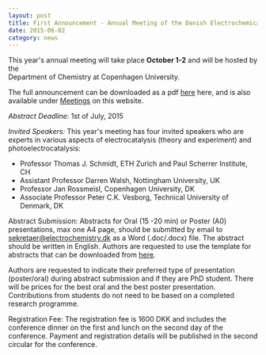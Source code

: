 ```yaml
---
layout: post
title: First Announcement - Annual Meeting of the Danish Electrochemical Society 2015
date: 2015-06-02
category: news
---
```


This year's annual meeting will take place **October 1-2** and will be hosted by the  
Department of Chemistry at Copenhagen University.  

The full announcement can be downloaded as a pdf <a href="/files/First_Announcement_DEF_Annual_Meeting_2015_KU.pdf">here</a> here, and is also available under <a href="/meetings">Meetings</a> on this website.

*Abstract Deadline:* 1st of July, 2015  

*Invited Speakers:* This year's meeting has four invited speakers who are experts
in various aspects of electrocatalysis  (theory and experiment) and photoelectrocatalysis:

- Professor Thomas J. Schmidt, ETH Zurich and Paul Scherrer Institute, CH
- Assistant Professor Darren Walsh, Nottingham University, UK
- Professor Jan Rossmeisl, Copenhagen University, DK
- Associate Professor Peter C.K. Vesborg, Technical University of Denmark, DK

Abstract Submission: Abstracts for Oral (15 -20 min) or Poster (A0) presentations, max one A4 page, should be submitted by email to sekretaer@electrochemistry.dk as a Word (.doc/.docx) file. The abstract should be written in English. Authors are requested to use the template for abstracts that can be downloaded from [here](/files/DEF-template.doc).

Authors are requested to indicate their preferred type of presentation (poster/oral) during abstract submission and if they are PhD student. There will be prices for the best oral and the best poster presentation. Contributions from students do not need to be based on a completed research programme.

Registration Fee: The registration fee is 1600 DKK and includes the conference dinner on the first and lunch on the second day of the conference. Payment and registration details will be published in the second circular for the conference.
